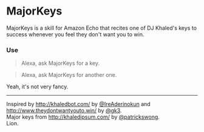 # MajorKeys
MajorKeys is a skill for Amazon Echo that recites one of DJ Khaled's keys to success whenever you feel they don't want you to win.

### Use
> Alexa, ask MajorKeys for a key.

[]()

> Alexa, ask MajorKeys for another one.

Yeah, it's not very fancy.

---

Inspired by http://khaledbot.com/ by [@IreAderinokun](https://twitter.com/IreAderinokun) and http://www.theydontwantyouto.win/ by [@gk3](https://twitter.com/gk3).  
Major keys from http://khaledipsum.com/ by [@patrickswong](https://twitter.com/patrickswong).  
Lion.